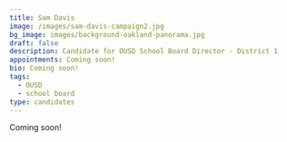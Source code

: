 ```yaml
---
title: Sam Davis
image: /images/sam-davis-campaign2.jpg
bg_image: images/background-oakland-panorama.jpg
draft: false
description: Candidate for OUSD School Board Director - District 1
appointments: Coming soon!
bio: Coming soon!
tags:
  - OUSD
  - school board
type: candidates
---
```

Coming soon!